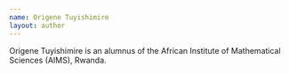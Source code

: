 ```yaml
---
name: Origene Tuyishimire
layout: author
---
```

Origene Tuyishimire is an alumnus of the African Institute of Mathematical Sciences (AIMS), Rwanda.
